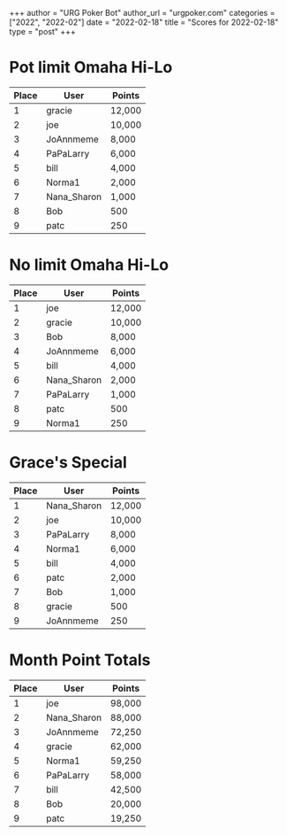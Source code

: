 +++
author = "URG Poker Bot"
author_url = "urgpoker.com"
categories = ["2022", "2022-02"]
date = "2022-02-18"
title = "Scores for 2022-02-18"
type = "post"
+++
# Pot limit Omaha Hi-Lo

| Place | User | Points |
|-------|------|--------|
| 1 | gracie | 12,000 |
| 2 | joe | 10,000 |
| 3 | JoAnnmeme | 8,000 |
| 4 | PaPaLarry | 6,000 |
| 5 | bill | 4,000 |
| 6 | Norma1 | 2,000 |
| 7 | Nana_Sharon | 1,000 |
| 8 | Bob | 500 |
| 9 | patc | 250 |

# No limit Omaha Hi-Lo

| Place | User | Points |
|-------|------|--------|
| 1 | joe | 12,000 |
| 2 | gracie | 10,000 |
| 3 | Bob | 8,000 |
| 4 | JoAnnmeme | 6,000 |
| 5 | bill | 4,000 |
| 6 | Nana_Sharon | 2,000 |
| 7 | PaPaLarry | 1,000 |
| 8 | patc | 500 |
| 9 | Norma1 | 250 |

# Grace's Special

| Place | User | Points |
|-------|------|--------|
| 1 | Nana_Sharon | 12,000 |
| 2 | joe | 10,000 |
| 3 | PaPaLarry | 8,000 |
| 4 | Norma1 | 6,000 |
| 5 | bill | 4,000 |
| 6 | patc | 2,000 |
| 7 | Bob | 1,000 |
| 8 | gracie | 500 |
| 9 | JoAnnmeme | 250 |

# Month Point Totals

| Place | User | Points |
|-------|------|--------|
| 1 | joe | 98,000 |
| 2 | Nana_Sharon | 88,000 |
| 3 | JoAnnmeme | 72,250 |
| 4 | gracie | 62,000 |
| 5 | Norma1 | 59,250 |
| 6 | PaPaLarry | 58,000 |
| 7 | bill | 42,500 |
| 8 | Bob | 20,000 |
| 9 | patc | 19,250 |
